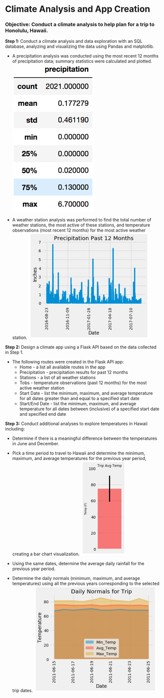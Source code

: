 # Climate Analysis and App Creation

### Objective:  Conduct a climate analysis to help plan for a trip to Honolulu, Hawaii.

**Step 1:** Conduct a climate analysis and data exploration with an SQL database, analyzing and visualizing the data using Pandas and matplotlib.
* A precipitation analysis was conducted using the most recent 12 months of precipitation data; summary statistics were calculated and plotted.
   ![Image1](https://github.com/bking3372/Climate-Analysis-and-App-Creation/blob/master/images/describe.png)

* A weather station analysis was performed to find the total number of weather stations, the most active of these stations, and temperature observations (most recent 12 months)
   for the most active weather station.
   ![Image2](https://github.com/bking3372/Climate-Analysis-and-App-Creation/blob/master/images/P12M%20Precipitation.PNG)

**Step 2:**  Design a climate app using a Flask API based on the data collected in Step 1.
* The following routes were created in the Flask API app:
   * Home - a list all available routes in the app
   * Precipitation - precipitation results for past 12 months
   * Stations - a list of all weather stations
   * Tobs - temperature observations (past 12 months) for the most active weather station
   * Start Date - list the minimum, maximum, and average temperature for all dates greater than and equal to a specified start date
   * Start/End Date - list the minimum, maximum, and average temperature for all dates between (inclusive) of a specified start date and specified end date
   
**Step 3:**  Conduct additional analyses to explore temperatures in Hawaii including:
*  Determine if there is a meaningful difference between the temperatures in June and December.
*  Pick a time period to travel to Hawaii and determine the minimum, maximum, and average temperatures for the previous year period, creating a bar chart visualization.
   ![Image3](https://github.com/bking3372/Climate-Analysis-and-App-Creation/blob/master/images/Trip%20Avg%20Temp.PNG)

*  Using the same dates, determine the average daily rainfall for the previous year period.
*  Determine the daily normals (minimum, maximum, and average temperatures) using all the previous years corresponding to the selected trip dates.
   ![Image5](https://github.com/bking3372/Climate-Analysis-and-App-Creation/blob/master/images/Daily%20Normals.PNG)


